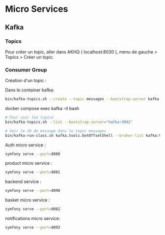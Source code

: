 # Micro Services

## Kafka

### Topics
Pour créer un topic, aller dans AKHQ ( localhost:8030 ), menu de gauche > Topics > Créer un topic.

### Consumer Group
Création d'un topic :

Dans le container kafka:
```bash
bin/kafka-topics.sh --create --topic messages --bootstrap-server kafka:9092 --partitions 1 --replication-factor 1
```

docker compose exec kafka -it bash
```bash
# Pour voir les topics
bin/kafka-topics.sh --list --bootstrap-server="kafka:9092"

# Voir le nb de message dans le topic messages
bin/kafka-run-class.sh kafka.tools.GetOffsetShell --broker-list kafka:9092 --topic messages
```

Auth micro service :

```bash
symfony serve --port=8080
```

product micro service :
```bash
symfony serve --port=8081
```

backend service :
```bash
symfony serve --port=8090
```

basket micro service :

```bash
symfony serve --port=8082
```

notifications micro service:
```bash
symfony serve --port=8093
```